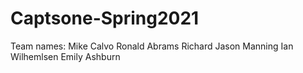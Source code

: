 # Captsone-Spring2021

Team names:
Mike Calvo
Ronald Abrams
Richard
Jason Manning
Ian Wilhemlsen
Emily Ashburn

